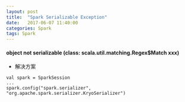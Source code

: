 ```yaml
---
layout: post
title:  "Spark Serializable Exception"
date:   2017-06-07 11:40:00
categories: Spark
tags: Spark
---
```

#### object not serializable (class: scala.util.matching.Regex$Match xxx)
* 解决方案
``` shell
val spark = SparkSession
...
spark.config("spark.serializer", "org.apache.spark.serializer.KryoSerializer")
```
